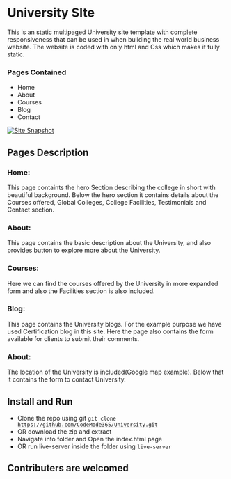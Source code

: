 
# University SIte

This is an static multipaged University site template with complete responsiveness
that can be used in when building the real world business website. 
The website is coded with only html and Css which makes it fully static.

### Pages Contained
- Home 
- About 
- Courses
- Blog 
- Contact


[![Site Snapshot](https://i.postimg.cc/02gkXvVL/Screenshot-45.png)](https://postimg.cc/XX86XRS8)


## Pages Description

### Home:
 This page containts the hero Section describing the college in short
 with beautiful background. Below the hero section it contains details
 about the Courses offered, Global Colleges, College Facilities, Testimonials
 and Contact section.

### About:
This page contains the basic description about the University, and also provides
button to explore more about the University.

### Courses:
Here we can find the courses offered by the University in more expanded form
and also the Facilities section is also included.


### Blog:
This page contains the University blogs. For the example purpose we have used 
Certification blog in this site. Here the page also contains the form available for 
clients to submit their comments.

### About:
The location of the University is included(Google map example). Below that it contains the 
form to contact University. 

## Install and Run
* Clone the repo using git <code>git clone https://github.com/CodeMode365/University.git</code>
* OR download the zip and extract
* Navigate into folder and Open the index.html page 
* OR run live-server inside the folder using <code>live-server </code>

<p align="center"><h2> Contributers are welcomed</h2></p>
